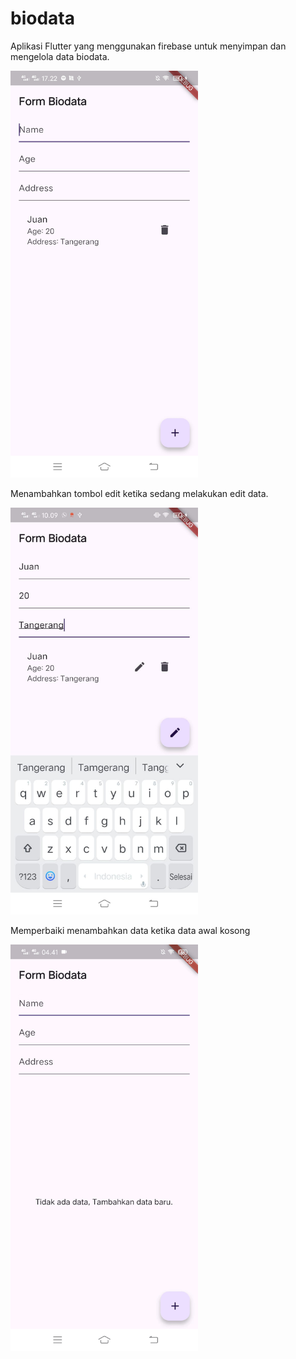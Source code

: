 # biodata
Aplikasi Flutter yang menggunakan firebase untuk menyimpan dan mengelola data biodata.

<img src="images/biodata.jpg" alt="Deskripsi Gambar" width="300">

Menambahkan tombol edit ketika sedang melakukan edit data.

<img src="images/biodata2.jpg" alt="Deskripsi Gambar" width="300">

Memperbaiki menambahkan data ketika data awal kosong

<img src="images/biodata3.gif" alt="Deskripsi Gambar" width="300">